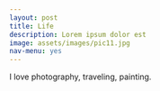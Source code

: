 ```yaml
---
layout: post
title: Life
description: Lorem ipsum dolor est
image: assets/images/pic11.jpg
nav-menu: yes
---
```


I love photography, traveling, painting.
